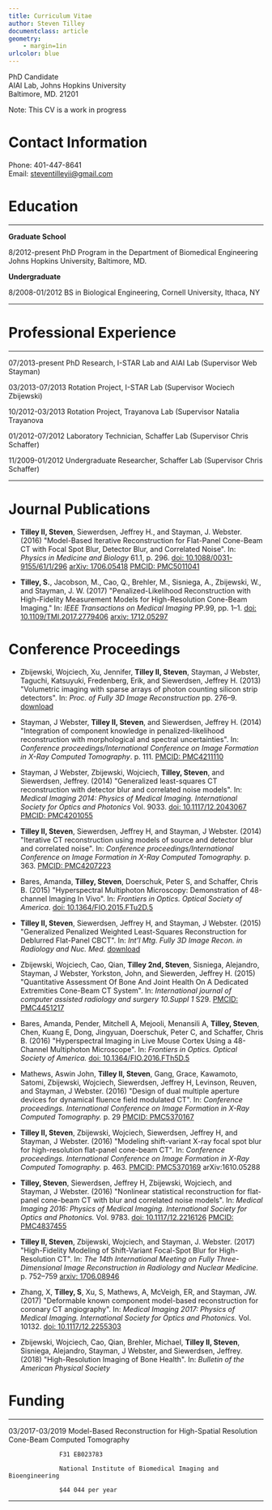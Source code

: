 ```yaml
---
title: Curriculum Vitae
author: Steven Tilley
documentclass: article
geometry:
	- margin=1in
urlcolor: blue
---
```


PhD Candidate  
AIAI Lab, Johns Hopkins University  
Baltimore, MD. 21201  

Note: This CV is a work in progress


Contact Information
===================

Phone: 401-447-8641  
Email: [steventilleyii@gmail.com](mailto:steventilleyii@gmail.com)


Education
=========

----------------------- --------------------------------------------------------------------------------------------------
**Graduate School**                                                                                                  

8/2012-present          PhD Program in the Department of Biomedical Engineering
                        Johns Hopkins University, Baltimore, MD.

**Undergraduate**                                                                                                       

8/2008-01/2012          BS in Biological Engineering, Cornell University, Ithaca, NY                                     
----------------------- --------------------------------------------------------------------------------------------------

Professional Experience
=======================

-----------------  -------------------------------------------------------------------
07/2013-present    PhD Research, I-STAR Lab and AIAI Lab (Supervisor Web Stayman)     

03/2013-07/2013    Rotation Project, I-STAR Lab (Supervisor Wociech Zbijewski)        

10/2012-03/2013    Rotation Project, Trayanova Lab (Supervisor Natalia Trayanova      

01/2012-07/2012    Laboratory Technician, Schaffer Lab (Supervisor Chris Schaffer)    

11/2009-01/2012    Undergraduate Researcher, Schaffer Lab (Supervisor Chris Schaffer) 
-----------------  -------------------------------------------------------------------

Journal Publications
====================

- **Tilley II, Steven**, Siewerdsen, Jeffrey H., and Stayman, J. Webster.
  \(2016\)
  "Model-Based Iterative Reconstruction for Flat-Panel Cone-Beam CT with Focal Spot Blur, Detector Blur, and Correlated Noise".
  In: _Physics in Medicine and Biology_
  61.1, p. 296.
  [doi: 10.1088/0031-9155/61/1/296](https://doi.org/10.1088/0031-9155/61/1/296)
  [arXiv: 1706.05418](https://arxiv.org/abs/1706.05418)
  [PMCID: PMC5011041](https://www.ncbi.nlm.nih.gov/pmc/articles/PMC5011041/)

- **Tilley, S.**, Jacobson, M., Cao, Q., Brehler, M., Sisniega, A., Zbijewski, W., and Stayman, J. W.
  \(2017\)
  "Penalized-Likelihood Reconstruction with High-Fidelity Measurement Models for High-Resolution Cone-Beam Imaging."
  In: _IEEE Transactions on Medical Imaging_
  PP.99, pp. 1–1.
  [doi: 10.1109/TMI.2017.2779406](https://doi.org/10.1109/TMI.2017.2779406)
  [arxiv: 1712.05297](https://arxiv.org/abs/1712.05297)

Conference Proceedings
======================

- Zbijewski, Wojciech, Xu, Jennifer, **Tilley II, Steven**, Stayman, J Webster, Taguchi, Katsuyuki, Fredenberg, Erik, and Siewerdsen, Jeffrey H.
  \(2013\)
  "Volumetric imaging with sparse arrays of photon counting silicon strip detectors".
  In: *Proc. of Fully 3D Image Reconstruction*
  pp. 276–9.
  [download](http://istar.jhu.edu/pdf/Zbijewski_Fully3D2013_PhotonCounting.pdf)

- Stayman, J Webster, **Tilley II, Steven**, and Siewerdsen, Jeffrey H. 
  \(2014\)
  "Integration of component knowledge in penalized-likelihood reconstruction with morphological and spectral uncertainties".
  In: *Conference proceedings/International Conference on Image Formation in X-Ray Computed Tomography*. 
  p. 111.
  [PMCID: PMC4211110](https://www.ncbi.nlm.nih.gov/pmc/articles/PMC4211110)

- Stayman, J Webster, Zbijewski, Wojciech, **Tilley, Steven**, and Siewerdsen, Jeffrey.
  \(2014\) 
  "Generalized least-squares CT reconstruction with detector blur and correlated noise models".
  In: *Medical Imaging 2014: Physics of Medical Imaging. International Society for Optics and Photonics*
  Vol. 9033.
  [doi: 10.1117/12.2043067](https://doi.org/10.1117/12.2043067)
  [PMCID: PMC4201055](https://www.ncbi.nlm.nih.gov/pmc/articles/PMC4201055)

- **Tilley II, Steven**, Siewerdsen, Jeffrey H, and Stayman, J Webster.
  \(2014\)
  "Iterative CT reconstruction using models of source and detector blur and correlated noise".
  In: *Conference proceedings/International Conference on Image Formation in X-Ray Computed Tomography.*
  p. 363.
  [PMCID: PMC4207223](https://www.ncbi.nlm.nih.gov/pmc/articles/PMC4207223)

- Bares, Amanda, **Tilley, Steven**, Doerschuk, Peter S, and Schaffer, Chris B.
  \(2015\)
  "Hyperspectral Multiphoton Microscopy: Demonstration of 48-channel Imaging In Vivo".
  In: *Frontiers in Optics. Optical Society of America*.
  [doi: 10.1364/FIO.2015.FTu2D.5](https://doi.org/10.1364/FIO.2015.FTu2D.5)

- **Tilley II, Steven**, Siewerdsen, Jeffrey H, and Stayman, J Webster.
  \(2015\)
  "Generalized Penalized Weighted Least-Squares Reconstruction for Deblurred Flat-Panel CBCT".
  In: *Int’l Mtg. Fully 3D Image Recon. in Radiology and Nuc. Med.*
  [download](http://aiai.jhu.edu/papers/Fully3D2015_tilley.pdf)

- Zbijewski, Wojciech, Cao, Qian, **Tilley 2nd, Steven**, Sisniega, Alejandro, Stayman, J Webster, Yorkston, John, and Siewerden, Jeffrey H.
  \(2015\)
  "Quantitative Assessment Of Bone And Joint Health On A Dedicated Extremities Cone-Beam CT System".
  In: *International journal of computer assisted radiology and surgery 10.Suppl 1*
  S29.
  [PMCID: PMC4451217](https://www.ncbi.nlm.nih.gov/pmc/articles/PMC4451217)

- Bares, Amanda, Pender, Mitchell A, Mejooli, Menansili A, **Tilley, Steven**, Chen, Kuang E, Dong, Jingyuan, Doerschuk, Peter C, and Schaffer, Chris B.
  \(2016\) 
  "Hyperspectral Imaging in Live Mouse Cortex Using a 48-Channel Multiphoton Microscope".
  In: *Frontiers in Optics. Optical Society of America.*
  [doi: 10.1364/FIO.2016.FTh5D.5](https://doi.org/10.1364/FIO.2016.FTh5D.5)

- Mathews, Aswin John, **Tilley II, Steven**, Gang, Grace, Kawamoto, Satomi, Zbijewski, Wojciech, Siewerdsen, Jeffrey H, Levinson, Reuven, and Stayman, J Webster.
  \(2016\)
  "Design of dual multiple aperture devices for dynamical fluence field modulated CT".
  In: *Conference proceedings. International Conference on Image Formation in X-Ray Computed Tomography.*
  p. 29
  [PMCID: PMC5370167](https://www.ncbi.nlm.nih.gov/pmc/articles/PMC5370167)

- **Tilley II, Steven**, Zbijewski, Wojciech, Siewerdsen, Jeffrey H, and Stayman, J Webster.
  \(2016\) 
  "Modeling shift-variant X-ray focal spot blur for high-resolution flat-panel cone-beam CT".
  In: *Conference proceedings. International Conference on Image Formation in X-Ray Computed Tomography.*
  p. 463.
  [PMCID: PMC5370169](https://www.ncbi.nlm.nih.gov/pmc/articles/PMC5370169)
  arXiv:1610.05288

- **Tilley, Steven**, Siewerdsen, Jeffrey H, Zbijewski, Wojciech, and Stayman, J Webster.
  \(2016\)
  "Nonlinear statistical reconstruction for flat-panel cone-beam CT with blur and correlated noise models".
  In: *Medical Imaging 2016: Physics of Medical Imaging. International Society for Optics and Photonics.*
  Vol. 9783.
  [doi: 10.1117/12.2216126](https://doi.org/10.1117/12.2216126)
  [PMCID: PMC4837455](https://www.ncbi.nlm.nih.gov/pmc/articles/PMC4837455)

- **Tilley II, Steven**, Zbijewski, Wojciech, and Stayman, J. Webster.
  \(2017\)
  "High-Fidelity Modeling of Shift-Variant Focal-Spot Blur for High-Resolution CT".
  In: *The 14th International Meeting on Fully Three-Dimensional Image Reconstruction in Radiology and Nuclear Medicine.*
  p. 752–759
  [arxiv: 1706.08946](https://arxiv.org/abs/1706.08946)

- Zhang, X, **Tilley, S**, Xu, S, Mathews, A, McVeigh, ER, and Stayman, JW.
  \(2017\)
  "Deformable known component model-based reconstruction for coronary CT angiography".
  In: *Medical Imaging 2017: Physics of Medical Imaging. International Society for Optics and Photonics.*
  Vol. 10132.
  [doi: 10.1117/12.2255303](https://doi.org/10.1117/12.2255303)

- Zbijewski, Wojciech, Cao, Qian, Brehler, Michael, **Tilley II, Steven**, Sisniega, Alejandro, Stayman, J Webster, and Siewerdsen, Jeffrey.
  \(2018\)
  "High-Resolution Imaging of Bone Health".
  In: *Bulletin of the American Physical Society*


Funding
=======

----------------  ---------------------------------------------------------------------------------------
03/2017-03/2019   Model-Based Reconstruction for High-Spatial Resolution Cone-Beam Computed Tomography   

                  F31 EB023783  

                  National Institute of Biomedical Imaging and Bioengineering  

                  $44 044 per year  



----------------  ---------------------------------------------------------------------------------------
